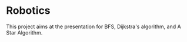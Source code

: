 # Robotics
 
This project aims at the presentation for BFS, Dijkstra's algorithm, and A Star Algorithm.
